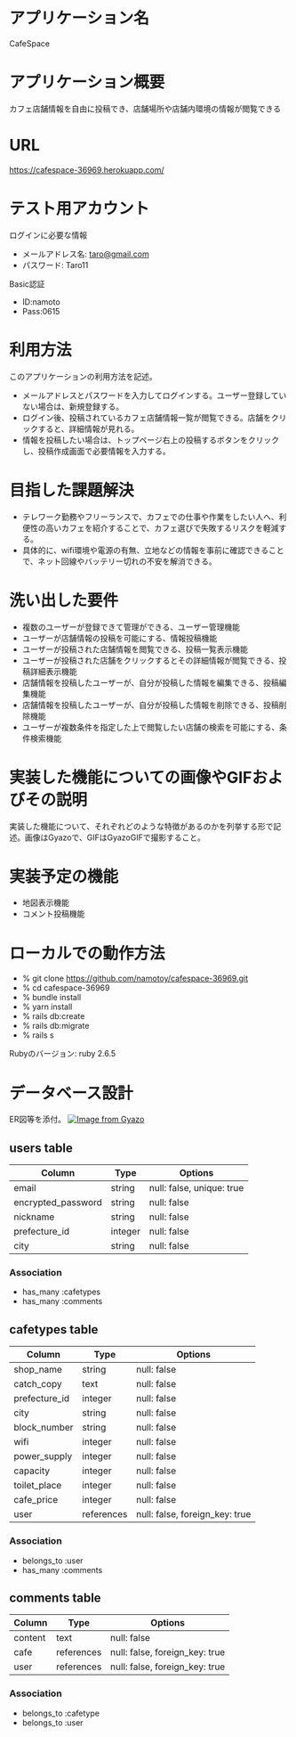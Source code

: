 # アプリケーション名
 CafeSpace

# アプリケーション概要
 カフェ店舗情報を自由に投稿でき、店舗場所や店舗内環境の情報が閲覧できる

# URL
 https://cafespace-36969.herokuapp.com/

# テスト用アカウント	

ログインに必要な情報
- メールアドレス名: taro@gmail.com
- パスワード: Taro11

Basic認証
 - ID:namoto
 - Pass:0615

# 利用方法	
このアプリケーションの利用方法を記述。
- メールアドレスとパスワードを入力してログインする。ユーザー登録していない場合は、新規登録する。
- ログイン後、投稿されているカフェ店舗情報一覧が閲覧できる。店舗をクリックすると、詳細情報が見れる。
- 情報を投稿したい場合は、トップページ右上の投稿するボタンをクリックし、投稿作成画面で必要情報を入力する。

# 目指した課題解決	

- テレワーク勤務やフリーランスで、カフェでの仕事や作業をしたい人へ、利便性の高いカフェを紹介することで、カフェ選びで失敗するリスクを軽減する。
- 具体的に、wifi環境や電源の有無、立地などの情報を事前に確認できることで、ネット回線やバッテリー切れの不安を解消できる。

# 洗い出した要件	

- 複数のユーザーが登録できて管理ができる、ユーザー管理機能
- ユーザーが店舗情報の投稿を可能にする、情報投稿機能
- ユーザーが投稿された店舗情報を閲覧できる、投稿一覧表示機能
- ユーザーが投稿された店舗をクリックするとその詳細情報が閲覧できる、投稿詳細表示機能
- 店舗情報を投稿したユーザーが、自分が投稿した情報を編集できる、投稿編集機能
- 店舗情報を投稿したユーザーが、自分が投稿した情報を削除できる、投稿削除機能
- ユーザーが複数条件を指定した上で閲覧したい店舗の検索を可能にする、条件検索機能

# 実装した機能についての画像やGIFおよびその説明	
実装した機能について、それぞれどのような特徴があるのかを列挙する形で記述。画像はGyazoで、GIFはGyazoGIFで撮影すること。





# 実装予定の機能	
- 地図表示機能
- コメント投稿機能

# ローカルでの動作方法	

- % git clone https://github.com/namotoy/cafespace-36969.git
- % cd cafespace-36969
- % bundle install
- % yarn install
- % rails db:create
- % rails db:migrate
- % rails s  

 Rubyのバージョン: ruby 2.6.5

# データベース設計	
 ER図等を添付。
[![Image from Gyazo](https://i.gyazo.com/3e67088f5019055879cce5fb09185155.png)](https://gyazo.com/3e67088f5019055879cce5fb09185155)

## users table

| Column             | Type                | Options                   |
|--------------------|---------------------|---------------------------|
| email              | string              | null: false, unique: true |
| encrypted_password | string              | null: false               |
| nickname           | string              | null: false               |
| prefecture_id      | integer             | null: false               |
| city               | string              | null: false               |

### Association

* has_many :cafetypes
* has_many :comments

## cafetypes table

| Column             | Type       | Options                        |
|--------------------|------------|--------------------------------|
| shop_name          | string     | null: false                    |
| catch_copy         | text       | null: false                    |
| prefecture_id      | integer    | null: false                    |
| city               | string     | null: false                    |
| block_number       | string     | null: false                    |
| wifi               | integer    | null: false                    |
| power_supply       | integer    | null: false                    |
| capacity           | integer    | null: false                    |
| toilet_place       | integer    | null: false                    |
| cafe_price         | integer    | null: false                    |
| user               | references | null: false, foreign_key: true |

### Association

- belongs_to :user
- has_many :comments

## comments table

| Column      | Type       | Options                        |
|-------------|------------|--------------------------------|
| content     | text       | null: false                    |
| cafe        | references | null: false, foreign_key: true |
| user        | references | null: false, foreign_key: true |

### Association

- belongs_to :cafetype
- belongs_to :user


